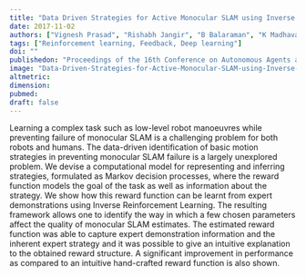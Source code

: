 ```yaml
---
title: "Data Driven Strategies for Active Monocular SLAM using Inverse Reinforcement Learning"
date: 2017-11-02
authors: ["Vignesh Prasad", "Rishabh Jangir", "B Balaraman", "K Madhava Krishna"]
tags: ["Reinforcement learning, Feedback, Deep learning"]
doi: ""
publishedon: "Proceedings of the 16th Conference on Autonomous Agents and MultiAgent Systems "
image: "Data-Driven-Strategies-for-Active-Monocular-SLAM-using-Inverse-Reinforcement-Learning.png"
altmetric: 
dimension: 
pubmed: 
draft: false
---
```

Learning a complex task such as low-level robot manoeuvres while preventing failure of monocular SLAM is a challenging problem for both robots and humans. The data-driven identification of basic motion strategies in preventing monocular SLAM failure is a largely unexplored problem. We devise a computational model for representing and inferring strategies, formulated as Markov decision processes, where the reward function models the goal of the task as well as information about the strategy. We show how this reward function can be learnt from expert demonstrations using Inverse Reinforcement Learning. The resulting framework allows one to identify the way in which a few chosen parameters affect the quality of monocular SLAM estimates. The estimated reward function was able to capture expert demonstration information and the inherent expert strategy and it was possible to give an intuitive explanation to the obtained reward structure. A significant improvement in performance as compared to an intuitive hand-crafted reward function is also shown.